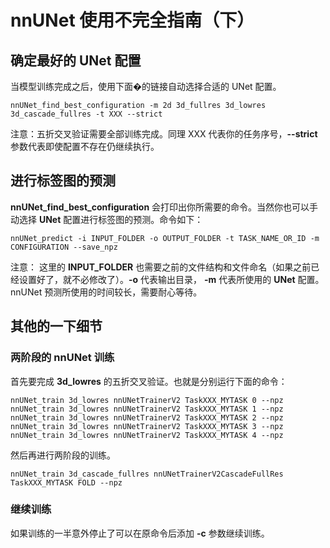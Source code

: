 # nnUNet 使用不完全指南（下）

## 确定最好的 **UNet** 配置
当模型训练完成之后，使用下面�的链接自动选择合适的 UNet 配置。 
```
nnUNet_find_best_configuration -m 2d 3d_fullres 3d_lowres 3d_cascade_fullres -t XXX --strict
```
注意：五折交叉验证需要全部训练完成。同理 XXX 代表你的任务序号，**--strict** 参数代表即使配置不存在仍继续执行。

## 进行标签图的预测
**nnUNet_find_best_configuration** 会打印出你所需要的命令。当然你也可以手动选择 **UNet** 配置进行标签图的预测。命令如下：
```
nnUNet_predict -i INPUT_FOLDER -o OUTPUT_FOLDER -t TASK_NAME_OR_ID -m CONFIGURATION --save_npz
```
注意： 这里的 **INPUT_FOLDER** 也需要之前的文件结构和文件命名（如果之前已经设置好了，就不必修改了）。**-o** 代表输出目录， **-m** 代表所使用的 **UNet** 配置。
nnUNet 预测所使用的时间较长，需要耐心等待。

## 其他的一下细节
### 两阶段的 nnUNet 训练
首先要完成 **3d_lowres** 的五折交叉验证。也就是分别运行下面的命令：
```
nnUNet_train 3d_lowres nnUNetTrainerV2 TaskXXX_MYTASK 0 --npz
nnUNet_train 3d_lowres nnUNetTrainerV2 TaskXXX_MYTASK 1 --npz
nnUNet_train 3d_lowres nnUNetTrainerV2 TaskXXX_MYTASK 2 --npz
nnUNet_train 3d_lowres nnUNetTrainerV2 TaskXXX_MYTASK 3 --npz
nnUNet_train 3d_lowres nnUNetTrainerV2 TaskXXX_MYTASK 4 --npz
```
然后再进行两阶段的训练。
```
nnUNet_train 3d_cascade_fullres nnUNetTrainerV2CascadeFullRes TaskXXX_MYTASK FOLD --npz
```

### 继续训练
如果训练的一半意外停止了可以在原命令后添加 **-c** 参数继续训练。


